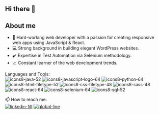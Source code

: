 ## Hi there 👋

<!--
**lyly2112/lyly2112** is a ✨ _special_ ✨ repository because its `README.md` (this file) appears on your GitHub profile.
-->
## About me 
- 💪 Hard-working web developer with a passion for creating responsive web apps using JavaScript & React. 
- 💻 Strong background in building elegant WordPress websites. 
- ✔️ Expertise in Test Automation via Selenium methodology. 
- 📈 Constant learner of the web development trends.

Languages and Tools: <br>
![icons8-java-52](https://user-images.githubusercontent.com/31433730/97638602-2482c380-19fa-11eb-924c-d3e0f111780e.png)
![icons8-javascript-logo-64](https://user-images.githubusercontent.com/31433730/97638203-5182a680-19f9-11eb-841d-4273a74f1ccd.png)
![icons8-python-64](https://user-images.githubusercontent.com/31433730/97638193-4d568900-19f9-11eb-85ff-017188cd9091.png)
![icons8-html-filetype-52](https://user-images.githubusercontent.com/31433730/97638669-49773680-19fa-11eb-9835-6950a99d9104.png)
![icons8-css-filetype-48](https://user-images.githubusercontent.com/31433730/97638851-b094eb00-19fa-11eb-9669-083346803f41.png)
![icons8-sass-48](https://user-images.githubusercontent.com/31433730/97638714-601d8d80-19fa-11eb-8a76-89eb3105411a.png)
![icons8-react-64](https://user-images.githubusercontent.com/31433730/97638208-534c6a00-19f9-11eb-8ce8-5adf1a11ec7e.png)
![icons8-selenium-64](https://user-images.githubusercontent.com/31433730/97638196-4f204c80-19f9-11eb-9f24-cad83adb9420.png)
![icons8-sql-52](https://user-images.githubusercontent.com/31433730/97638773-7f1c1f80-19fa-11eb-9b3e-e0bbfa1231e6.png)


📫 How to reach me: <br>
[![linkedin-fill](https://user-images.githubusercontent.com/31433730/97636407-4f6b1880-19f6-11eb-915a-737b76f52c9f.png)][1]
[![global-line](https://user-images.githubusercontent.com/31433730/97636511-79243f80-19f6-11eb-9376-b0d2427bd2e5.png)][2]

[1]: https://www.linkedin.com/in/liliya-sherstobitova-322a4b125/
[2]: https://liliya-sherstobitova.netlify.app/


